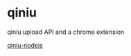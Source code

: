 # qiniu

qiniu upload API and a chrome extension

[qiniu-nodejs](http://developer.qiniu.com/code/v6/sdk/nodejs.html#io-put)